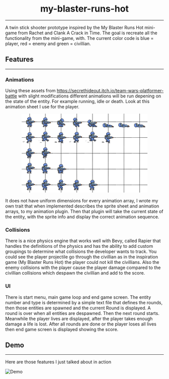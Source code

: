 <div align="center">

# my-blaster-runs-hot
---
</div>

A twin stick shooter prototype inspired by the My Blaster Runs Hot mini-game from Rachet and Clank A Crack in Time. The goal is recreate all the functionality from the mini-game, with. The current color code is blue = player, red = enemy and green = civillian.

## Features 
---

### Animations

Using these assets from <https://secrethideout.itch.io/team-wars-platformer-battle> with slight modifications different animations will be run depening on the state of the entity. For example running, idle or death. Look at this animation sheet I use for the player. 

<div align="center">

![image](https://github.com/ssnover/my-blaster-runs-hot/blob/main/assets/darians-assets/TeamGunner/CHARACTER_SPRITES/Blue/Blue_Soldier_50.png)

</div>

It does not have uniform dimensions for every animation array, I wrote my own trait that when implemented describes the sprite sheet and animation arrays, to my animation plugin. Then that plugin will take the current state of the entity, with the sprite info and display the correct animation sequence.

### Collisions 

There is a nice physics engine that works well with Bevy, called Rapier that handles the definitions of the physics and has the ability to add custom groupings to determine what collisions the developer wants to track. You could see the player projectile go through the civillian as in the inspiration game (My Blaster Runs Hot) the player could not kill the civillians. Also the enemy collisions with the player cause the player damage compared to the civillian collisions which despawn the civillian and add to the score.

### UI

There is start menu, main game loop and end game screen. The entity number and type is determined by a simple text file that defines the rounds, then those entities are spawned and the current Round is displayed. A round is over when all entities are despawned. Then the next round starts. Meanwhile the player lives are displayed, after the player takes enough damage a life is lost. After all rounds are done or the player loses all lives then end game screen is displayed showing the score.

## Demo
---

Here are those features I just talked about in action

![Demo](https://github.com/ssnover/my-blaster-runs-hot/blob/demo/my-blaster-runs-hot.gif)

